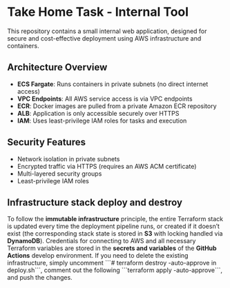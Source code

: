 # Take Home Task - Internal Tool

This repository contains a small internal web application, designed for secure and cost-effective deployment using AWS infrastructure and containers.

## Architecture Overview

- **ECS Fargate**: Runs containers in private subnets (no direct internet access)
- **VPC Endpoints**: All AWS service access is via VPC endpoints
- **ECR**: Docker images are pulled from a private Amazon ECR repository
- **ALB**: Application is only accessible securely over HTTPS
- **IAM**: Uses least-privilege IAM roles for tasks and execution


## Security Features

- Network isolation in private subnets
- Encrypted traffic via HTTPS (requires an AWS ACM certificate)
- Multi-layered security groups
- Least-privilege IAM roles

## Infrastructure stack deploy and destroy

To follow the **immutable infrastructure** principle, the entire Terraform stack is updated every time the deployment pipeline runs, or created if it doesn’t exist (the corresponding stack state is stored in **S3** with locking handled via **DynamoDB**).
Credentials for connecting to AWS and all necessary Terraform variables are stored in the **secrets and variables** of the **GitHub Actions** develop environment.
If you need to delete the existing infrastructure, simply uncomment \`\`\`# terraform destroy -auto-approve in deploy.sh\`\`\`, comment out the following \`\`\`terraform apply -auto-approve\`\`\`, and push the changes.

